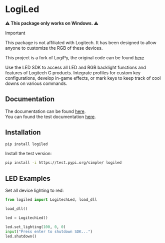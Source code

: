 # LogiLed

**⚠️ This package only works on Windows. ⚠️**


> [!IMPORTANT]  
> This package is not affiliated with Logitech.
> It has been designed to allow anyone to customize the RGB of these devices.
>
> This project is a fork of LogiPy, the original code can be found [here](https://github.com/Logitech/logiPy)

Use the LED SDK to access all LED and RGB backlight functions and features of Logitech G products.
Integrate profiles for custom key configurations, develop in-game effects, or mark keys to keep track of
cool downs on various commands.

## Documentation

The documentation can be found [here](https://logiled.readthedocs.io/en/latest/).  
You can found the test documentation [here](https://logiled.readthedocs.io/en/dev/).

## Installation

```sh
pip install logiled
```

Install the test version:

```sh
pip install -i https://test.pypi.org/simple/ logiled
```

## LED Examples

Set all device lighting to red:

```py
from logiled import LogitechLed, load_dll

load_dll()

led = LogitechLed()

led.set_lighting(100, 0, 0)
input("Press enter to shutdown SDK...")
led.shutdown()
```
